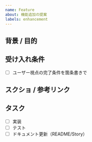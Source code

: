 ```yaml
---
name: Feature
about: 機能追加の提案
labels: enhancement
---
```


## 背景 / 目的

## 受け入れ条件
- [ ] ユーザー視点の完了条件を箇条書きで

## スクショ / 参考リンク

## タスク
- [ ] 実装
- [ ] テスト
- [ ] ドキュメント更新（README/Story）
